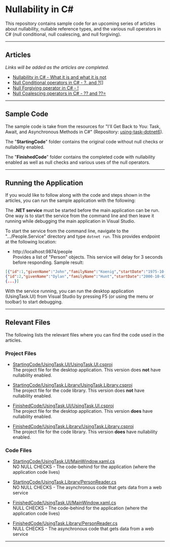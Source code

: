 # Nullability in C#

This repository contains sample code for an upcoming series of articles about nullability, nullable reference types, and the various null operators in C# (null conditional, null coalescing, and null forgiving).  

---

## Articles  
*Links will be added as the articles are completed.*

* [Nullability in C# - What it is and what it is not](https://jeremybytes.blogspot.com/2022/07/nullability-in-c-what-it-is-and-what-it.html)
* [Null Conditional operators in C# - ?. and ?[]](https://jeremybytes.blogspot.com/2022/07/null-conditional-operators-in-c-and.html)
* [Null Forgiving operator in C# - !](https://jeremybytes.blogspot.com/2022/07/null-forgiving-operator-in-c.html)
* [Null Coalescing operators in C# - ?? and ??=](https://jeremybytes.blogspot.com/2022/07/null-coalescing-operators-in-c-and.html)

---  

## Sample Code  
The sample code is take from the resources for "I'll Get Back to You: Task, Await, and Asynchronous Methods in C#" (Repository: [using-task-dotnet6](https://github.com/jeremybytes/using-task-dotnet6)).  

The "**StartingCode**" folder contains the original code without null checks or nullability enabled.

The "**FinishedCode**" folder contains the completed code with nullability enabled as well as null checks and various uses of the null operators.

---

## Running the Application  
If you would like to follow along with the code and steps shown in the articles, you can run the sample application with the following:

The **.NET service** must be started before the main application can be run. One way is to start the service from the command line and then leave it running while debugging the main application in Visual Studio.  

To start the service from the command line, navigate to the ".../People.Service" directory and type `dotnet run`. This provides endpoint at the following location:

* http://localhost:9874/people  
Provides a list of "Person" objects. This service will delay for 3 seconds before responding. Sample result:

```json
[{"id":1,"givenName":"John","familyName":"Koenig","startDate":"1975-10-17T00:00:00-07:00","rating":6,"formatString":null},  
{"id":2,"givenName":"Dylan","familyName":"Hunt","startDate":"2000-10-02T00:00:00-07:00","rating":8,"formatString":null}, 
{...}]
```

With the service running, you can run the desktop application (UsingTask.UI) from Visual Studio by pressing F5 (or using the menu or toolbar) to start debugging. 

---

## Relevant Files  
The following lists the relevant files where you can find the code used in the articles.  

### Project Files

* [StartingCode/UsingTask.UI/UsingTask.UI.csproj](/StartingCode/UsingTask.UI/UsingTask.UI.csproj)  
The project file for the desktop application. This version does **not** have nullability enabled.  

* [StartingCode/UsingTask.Library/UsingTask.Library.csproj](/StartingCode/UsingTask.Library/UsingTask.Library.csproj)  
The project file for the code library. This version does **not** have nullability enabled.  

* [FinishedCode/UsingTask.UI/UsingTask.UI.csproj](/FinishedCode/UsingTask.UI/UsingTask.UI.csproj)  
The project file for the desktop application. This version **does** have nullability enabled.  

* [FinishedCode/UsingTask.Library/UsingTask.Library.csproj](/FinishedCode/UsingTask.Library/UsingTask.Library.csproj)  
The project file for the code library. This version **does** have nullability enabled.  

### Code Files

* [StartingCode/UsingTask.UI/MainWindow.xaml.cs](/StartingCode/UsingTask.UI/MainWindow.xaml.cs)  
NO NULL CHECKS - The code-behind for the application (where the application code lives)  

* [StartingCode/UsingTask.Library/PersonReader.cs](/StartingCode/UsingTask.Library/PersonReader.cs)  
NO NULL CHECKS - The asynchronous code that gets data from a web service  

* [FinishedCode/UsingTask.UI/MainWindow.xaml.cs](/FinishedCode/UsingTask.UI/MainWindow.xaml.cs)  
NULL CHECKS - The code-behind for the application (where the application code lives)  

* [FinishedCode/UsingTask.Library/PersonReader.cs](/FinishedCode/UsingTask.Library/PersonReader.cs)  
NULL CHECKS - The asynchronous code that gets data from a web service  

---  


